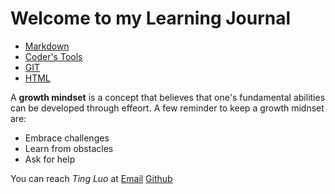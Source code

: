 # Welcome to my Learning Journal

 * [Markdown](https://masonrybits.github.io/learning_journal/learning_markdown)
* [Coder's Tools](https://masonrybits.github.io/learning_journal/coder_tools)
* [GIT](https://masonrybits.github.io/learning_journal/git)
* [HTML](https://masonrybits.github.io/learning_journal/HTML)

A **growth mindset** is a concept that believes that one's fundamental abilities can be developed through effeort. A few reminder to keep a growth midnset are:

* Embrace challenges
* Learn from obstacles
* Ask for help

You can reach *Ting Luo* at
[Email](tin831@gmail.com)
[Github](https://masonrybits.github.io/learning_journal/)
